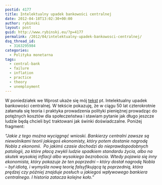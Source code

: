 ```yaml
---
postid: 4177
title: Intelektualny upadek bankowości centralnej
date: 2012-04-18T13:02:30+00:00
author: rybinski
layout: post
guid: http://www.rybinski.eu/?p=4177
permalink: /2012/04/intelektualny-upadek-bankowosci-centralnej/
dsq_thread_id:
  - 3163295984
categories:
  - Polityka monetarna
tags:
  - central-bank
  - failure
  - inflation
  - practice
  - theory
  - unemployment
---
```

W poniedziałek we Wprost ukaże się mój [tekst](http://www.wprost.pl/ar/317974/Upadek-banku-centralnego/?O=317974&pg=0) pt. Intelektualny upadek bankowości centralnej. W tekście pokazuję, że w ciągu 50 lat czterokrotnie załamała się teoria i praktyka prowadzenia polityki pieniężnej prowadząc do potężnych kosztów dla społeczeństwa i stawiam pytanie jak długo jeszcze ludzie będą chcieli być traktowani jak świnki doświadczalne. Poniżej fragment:

_“Jakie z tego można wyciągnąć wnioski. Bankierzy centralni zawsze są niewolnikami teorii jakiegoś ekonomisty, który potem dostanie nagrodę Nobla z ekonomii.  Po jakimś czasie dochodzi do nieprawdopodobnych patologii, za które płacą zwykli ludzie spadkiem standardu życia, albo na skutek wysokiej inflacji albo wysokiego bezrobocia. Wtedy pojawia się inny ekonomista, który pokazuje że ten poprzedni – który dostał nagrodę Nobla – był idiotą, i wymyśla nową teorię falsyfikującą tę poprzednią, która prędzej czy później znajduje posłuch u jakiegoś wpływowego bankiera centralnego. I historia zatacza kolejne koło.”_

 
